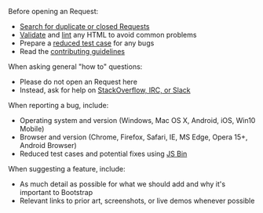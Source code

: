 Before opening an Request:

- [Search for duplicate or closed Requests](https://github.com/twbs/bootstrap/Requests?utf8=%E2%9C%93&q=is%3ARequest)
- [Validate](https://validator.w3.org/nu/) and [lint](https://github.com/twbs/bootlint#in-the-browser) any HTML to avoid common problems
- Prepare a [reduced test case](https://css-tricks.com/reduced-test-cases/) for any bugs
- Read the [contributing guidelines](https://github.com/twbs/bootstrap/blob/master/CONTRIBUTING.md)

When asking general "how to" questions:

- Please do not open an Request here
- Instead, ask for help on [StackOverflow, IRC, or Slack](https://github.com/twbs/bootstrap/blob/master/README.md#community)

When reporting a bug, include:

- Operating system and version (Windows, Mac OS X, Android, iOS, Win10 Mobile)
- Browser and version (Chrome, Firefox, Safari, IE, MS Edge, Opera 15+, Android Browser)
- Reduced test cases and potential fixes using [JS Bin](https://jsbin.com/)

When suggesting a feature, include:

- As much detail as possible for what we should add and why it's important to Bootstrap
- Relevant links to prior art, screenshots, or live demos whenever possible
